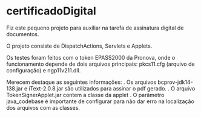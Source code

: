 certificadoDigital
==================

Fiz este pequeno projeto para auxiliar na tarefa de assinatura digital de documentos.

O projeto consiste de DispatchActions, Servlets e Applets.

Os testes foram feitos com o token EPASS2000 da Pronova, onde o funcionamento depende de dois arquivos principais: pkcs11.cfg (arquivo de configuração) e ngp11v211.dll.

Merecem destaque as seguintes informações:
. Os arquivos bcprov-jdk14-138.jar e iText-2.0.8.jar são utilizados para assinar o pdf gerado.
. O arquivo TokenSignerApplet.jar contem a classe da applet
. O parâmetro java_codebase é importante de configurar para não dar erro na localização dos arquivos com as classes.
